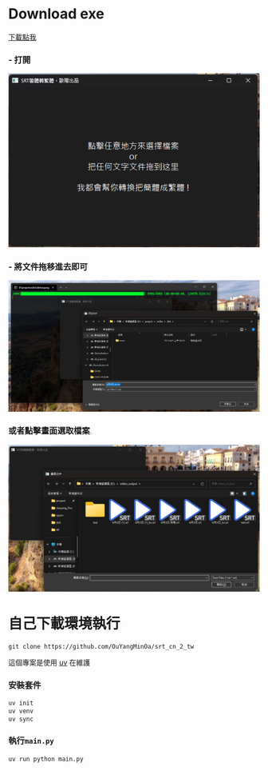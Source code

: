 # Download exe

[下載點我](https://github.com/OuYangMinOa/srt_cn_2_tw/releases/tag/v0.0.1)

### - 打開
![alt text](image.png)

### - 將文件拖移進去即可
![alt text](image-1.png)

### 或者點擊畫面選取檔案
![alt text](image-2.png)


# 自己下載環境執行

```
git clone https://github.com/OuYangMinOa/srt_cn_2_tw
```

這個專案是使用 [uv](https://github.com/astral-sh/uv) 在維護 

### 安裝套件

```
uv init
uv venv
uv sync
```

### 執行`main.py`
```
uv run python main.py
```
